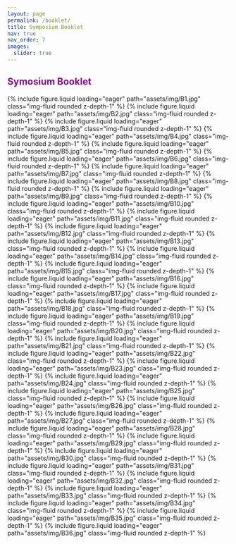 ```yaml
---
layout: page
permalink: /booklet/
title: Symposium Booklet
nav: true
nav_order: 7
images:
  slider: true
---
```


<h2 style="color:DarkMagenta;"><b>Symosium Booklet</b></h2>

<swiper-container keyboard="true" navigation="true" pagination="true" pagination-clickable="true" pagination-dynamic-bullets="true" rewind="true">
  <swiper-slide>{% include figure.liquid loading="eager" path="assets/img/B1.jpg" class="img-fluid rounded z-depth-1" %}</swiper-slide>
  <swiper-slide>{% include figure.liquid loading="eager" path="assets/img/B2.jpg" class="img-fluid rounded z-depth-1" %}</swiper-slide>
  <swiper-slide>{% include figure.liquid loading="eager" path="assets/img/B3.jpg" class="img-fluid rounded z-depth-1" %}</swiper-slide>
  <swiper-slide>{% include figure.liquid loading="eager" path="assets/img/B4.jpg" class="img-fluid rounded z-depth-1" %}</swiper-slide>
  <swiper-slide>{% include figure.liquid loading="eager" path="assets/img/B5.jpg" class="img-fluid rounded z-depth-1" %}</swiper-slide>
    <swiper-slide>{% include figure.liquid loading="eager" path="assets/img/B6.jpg" class="img-fluid rounded z-depth-1" %}</swiper-slide>
  <swiper-slide>{% include figure.liquid loading="eager" path="assets/img/B7.jpg" class="img-fluid rounded z-depth-1" %}</swiper-slide>
  <swiper-slide>{% include figure.liquid loading="eager" path="assets/img/B8.jpg" class="img-fluid rounded z-depth-1" %}</swiper-slide>
  <swiper-slide>{% include figure.liquid loading="eager" path="assets/img/B9.jpg" class="img-fluid rounded z-depth-1" %}</swiper-slide>
  <swiper-slide>{% include figure.liquid loading="eager" path="assets/img/B10.jpg" class="img-fluid rounded z-depth-1" %}</swiper-slide>
    <swiper-slide>{% include figure.liquid loading="eager" path="assets/img/B11.jpg" class="img-fluid rounded z-depth-1" %}</swiper-slide>
  <swiper-slide>{% include figure.liquid loading="eager" path="assets/img/B12.jpg" class="img-fluid rounded z-depth-1" %}</swiper-slide>
  <swiper-slide>{% include figure.liquid loading="eager" path="assets/img/B13.jpg" class="img-fluid rounded z-depth-1" %}</swiper-slide>
  <swiper-slide>{% include figure.liquid loading="eager" path="assets/img/B14.jpg" class="img-fluid rounded z-depth-1" %}</swiper-slide>
  <swiper-slide>{% include figure.liquid loading="eager" path="assets/img/B15.jpg" class="img-fluid rounded z-depth-1" %}</swiper-slide>
    <swiper-slide>{% include figure.liquid loading="eager" path="assets/img/B16.jpg" class="img-fluid rounded z-depth-1" %}</swiper-slide>
  <swiper-slide>{% include figure.liquid loading="eager" path="assets/img/B17.jpg" class="img-fluid rounded z-depth-1" %}</swiper-slide>
  <swiper-slide>{% include figure.liquid loading="eager" path="assets/img/B18.jpg" class="img-fluid rounded z-depth-1" %}</swiper-slide>
  <swiper-slide>{% include figure.liquid loading="eager" path="assets/img/B19.jpg" class="img-fluid rounded z-depth-1" %}</swiper-slide>
  <swiper-slide>{% include figure.liquid loading="eager" path="assets/img/B20.jpg" class="img-fluid rounded z-depth-1" %}</swiper-slide>
    <swiper-slide>{% include figure.liquid loading="eager" path="assets/img/B21.jpg" class="img-fluid rounded z-depth-1" %}</swiper-slide>
  <swiper-slide>{% include figure.liquid loading="eager" path="assets/img/B22.jpg" class="img-fluid rounded z-depth-1" %}</swiper-slide>
  <swiper-slide>{% include figure.liquid loading="eager" path="assets/img/B23.jpg" class="img-fluid rounded z-depth-1" %}</swiper-slide>
  <swiper-slide>{% include figure.liquid loading="eager" path="assets/img/B24.jpg" class="img-fluid rounded z-depth-1" %}</swiper-slide>
  <swiper-slide>{% include figure.liquid loading="eager" path="assets/img/B25.jpg" class="img-fluid rounded z-depth-1" %}</swiper-slide>
    <swiper-slide>{% include figure.liquid loading="eager" path="assets/img/B26.jpg" class="img-fluid rounded z-depth-1" %}</swiper-slide>
  <swiper-slide>{% include figure.liquid loading="eager" path="assets/img/B27.jpg" class="img-fluid rounded z-depth-1" %}</swiper-slide>
  <swiper-slide>{% include figure.liquid loading="eager" path="assets/img/B28.jpg" class="img-fluid rounded z-depth-1" %}</swiper-slide>
  <swiper-slide>{% include figure.liquid loading="eager" path="assets/img/B29.jpg" class="img-fluid rounded z-depth-1" %}</swiper-slide>
  <swiper-slide>{% include figure.liquid loading="eager" path="assets/img/B30.jpg" class="img-fluid rounded z-depth-1" %}</swiper-slide>
    <swiper-slide>{% include figure.liquid loading="eager" path="assets/img/B31.jpg" class="img-fluid rounded z-depth-1" %}</swiper-slide>
  <swiper-slide>{% include figure.liquid loading="eager" path="assets/img/B32.jpg" class="img-fluid rounded z-depth-1" %}</swiper-slide>
  <swiper-slide>{% include figure.liquid loading="eager" path="assets/img/B33.jpg" class="img-fluid rounded z-depth-1" %}</swiper-slide>
  <swiper-slide>{% include figure.liquid loading="eager" path="assets/img/B34.jpg" class="img-fluid rounded z-depth-1" %}</swiper-slide>
  <swiper-slide>{% include figure.liquid loading="eager" path="assets/img/B35.jpg" class="img-fluid rounded z-depth-1" %}</swiper-slide>
    <swiper-slide>{% include figure.liquid loading="eager" path="assets/img/B36.jpg" class="img-fluid rounded z-depth-1" %}</swiper-slide>
</swiper-container>
